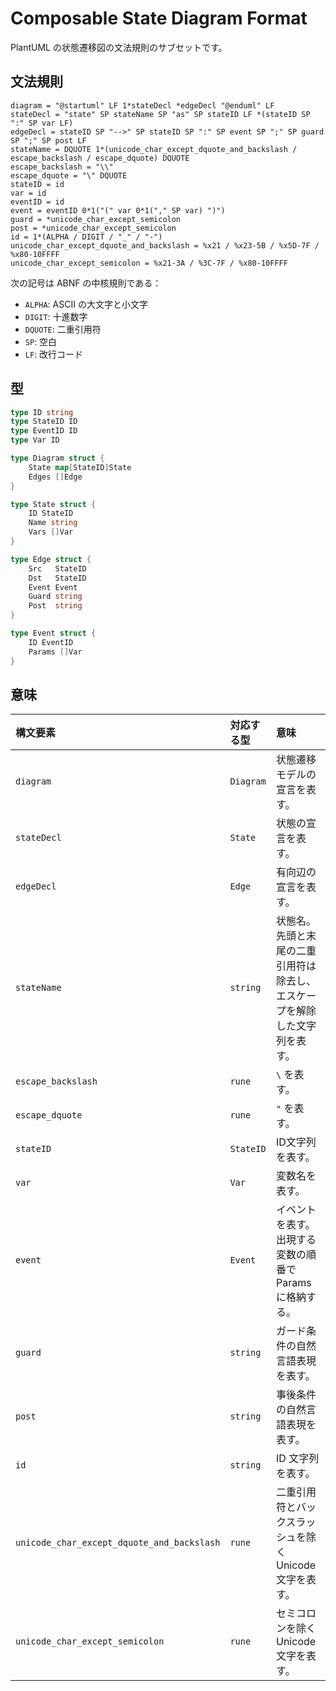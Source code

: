 Composable State Diagram Format
==========================================
PlantUML の状態遷移図の文法規則のサブセットです。


文法規則
--------
```abnf
diagram = "@startuml" LF 1*stateDecl *edgeDecl "@enduml" LF
stateDecl = "state" SP stateName SP "as" SP stateID LF *(stateID SP ":" SP var LF)
edgeDecl = stateID SP "-->" SP stateID SP ":" SP event SP ";" SP guard SP ";" SP post LF
stateName = DQUOTE 1*(unicode_char_except_dquote_and_backslash / escape_backslash / escape_dquote) DQUOTE
escape_backslash = "\\"
escape_dquote = "\" DQUOTE
stateID = id
var = id
eventID = id
event = eventID 0*1("(" var 0*1("," SP var) ")")
guard = *unicode_char_except_semicolon
post = *unicode_char_except_semicolon
id = 1*(ALPHA / DIGIT / "_" / "-")
unicode_char_except_dquote_and_backslash = %x21 / %x23-5B / %x5D-7F / %x80-10FFFF
unicode_char_except_semicolon = %x21-3A / %3C-7F / %x80-10FFFF
```

次の記号は ABNF の中核規則である：

* `ALPHA`: ASCII の大文字と小文字
* `DIGIT`: 十進数字
* `DQUOTE`: 二重引用符
* `SP`: 空白
* `LF`: 改行コード

型
--

```go
type ID string
type StateID ID
type EventID ID
type Var ID

type Diagram struct {
    State map[StateID]State 
    Edges []Edge
}

type State struct {
    ID StateID
    Name string
    Vars []Var
}

type Edge struct {
    Src   StateID
    Dst   StateID
    Event Event
    Guard string
    Post  string
}

type Event struct {
    ID EventID
    Params []Var
}
```


意味
----
| 構文要素 | 対応する型 | 意味 |
|:---------|:-----------|:-----|
| `diagram` | `Diagram` | 状態遷移モデルの宣言を表す。 |
| `stateDecl` | `State` | 状態の宣言を表す。 |
| `edgeDecl` | `Edge` | 有向辺の宣言を表す。 |
| `stateName` | `string` | 状態名。先頭と末尾の二重引用符は除去し、エスケープを解除した文字列を表す。 |
| `escape_backslash` | `rune` | `\` を表す。 |
| `escape_dquote`    | `rune` | `"` を表す。 |
| `stateID` | `StateID`  | ID文字列を表す。 |
| `var`     | `Var`      | 変数名を表す。   |
| `event`   | `Event`    | イベントを表す。出現する変数の順番で Params に格納する。 |
| `guard`   | `string`   | ガード条件の自然言語表現を表す。 |
| `post`    | `string`   | 事後条件の自然言語表現を表す。   |
| `id`     | `string`   | ID 文字列を表す。 |
| `unicode_char_except_dquote_and_backslash` | `rune` | 二重引用符とバックスラッシュを除くUnicode文字を表す。 |
| `unicode_char_except_semicolon` | `rune` | セミコロンを除くUnicode文字を表す。 |
